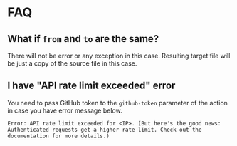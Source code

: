 # FAQ

## What if `from` and `to` are the same?

There will not be error or any exception in this case. Resulting target file
will be just a copy of the source file in this case.

## I have "API rate limit exceeded" error

You need to pass GitHub token to the `github-token` parameter of the action in
case you have error message below.

```text
Error: API rate limit exceeded for <IP>. (But here's the good news: Authenticated requests get a higher rate limit. Check out the documentation for more details.)
```
